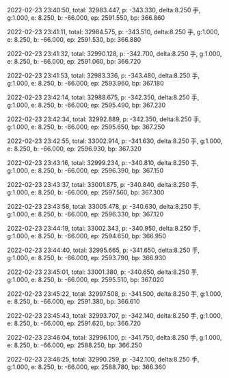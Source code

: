 2022-02-23 23:40:50, total: 32983.447, p: -343.330, delta:8.250 手, g:1.000, e: 8.250, b: -66.000, ep: 2591.550, bp: 366.860

2022-02-23 23:41:11, total: 32984.575, p: -343.510, delta:8.250 手, g:1.000, e: 8.250, b: -66.000, ep: 2591.530, bp: 366.880

2022-02-23 23:41:32, total: 32990.128, p: -342.700, delta:8.250 手, g:1.000, e: 8.250, b: -66.000, ep: 2591.060, bp: 366.720

2022-02-23 23:41:53, total: 32983.336, p: -343.480, delta:8.250 手, g:1.000, e: 8.250, b: -66.000, ep: 2593.960, bp: 367.180

2022-02-23 23:42:14, total: 32988.675, p: -342.350, delta:8.250 手, g:1.000, e: 8.250, b: -66.000, ep: 2595.490, bp: 367.230

2022-02-23 23:42:34, total: 32992.889, p: -342.350, delta:8.250 手, g:1.000, e: 8.250, b: -66.000, ep: 2595.650, bp: 367.250

2022-02-23 23:42:55, total: 33002.914, p: -341.630, delta:8.250 手, g:1.000, e: 8.250, b: -66.000, ep: 2596.930, bp: 367.320

2022-02-23 23:43:16, total: 32999.234, p: -340.810, delta:8.250 手, g:1.000, e: 8.250, b: -66.000, ep: 2596.390, bp: 367.150

2022-02-23 23:43:37, total: 33001.875, p: -340.840, delta:8.250 手, g:1.000, e: 8.250, b: -66.000, ep: 2597.560, bp: 367.300

2022-02-23 23:43:58, total: 33005.478, p: -340.630, delta:8.250 手, g:1.000, e: 8.250, b: -66.000, ep: 2596.330, bp: 367.120

2022-02-23 23:44:19, total: 33002.343, p: -340.950, delta:8.250 手, g:1.000, e: 8.250, b: -66.000, ep: 2594.650, bp: 366.950

2022-02-23 23:44:40, total: 32995.665, p: -341.650, delta:8.250 手, g:1.000, e: 8.250, b: -66.000, ep: 2593.790, bp: 366.930

2022-02-23 23:45:01, total: 33001.380, p: -340.650, delta:8.250 手, g:1.000, e: 8.250, b: -66.000, ep: 2595.510, bp: 367.020

2022-02-23 23:45:22, total: 32997.508, p: -341.500, delta:8.250 手, g:1.000, e: 8.250, b: -66.000, ep: 2591.380, bp: 366.610

2022-02-23 23:45:43, total: 32993.707, p: -342.140, delta:8.250 手, g:1.000, e: 8.250, b: -66.000, ep: 2591.620, bp: 366.720

2022-02-23 23:46:04, total: 32996.100, p: -341.750, delta:8.250 手, g:1.000, e: 8.250, b: -66.000, ep: 2588.250, bp: 366.250

2022-02-23 23:46:25, total: 32990.259, p: -342.100, delta:8.250 手, g:1.000, e: 8.250, b: -66.000, ep: 2588.780, bp: 366.360